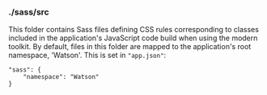 ### ./sass/src

This folder contains Sass files defining CSS rules corresponding to classes
included in the application's JavaScript code build when using the modern toolkit.
By default, files in this folder are mapped to the application's root namespace, 'Watson'.
This is set in `"app.json"`:

    "sass": {
        "namespace": "Watson"
    }
